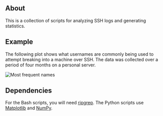 ## About

This is a collection of scripts for analyzing SSH logs and generating statistics.

## Example

The following plot shows what usernames are commonly being used to attempt breaking into a machine over SSH.
The data was collected over a period of four months on a personal server.

![Most frequent names](https://i.imgur.com/bI50cSm.png)

## Dependencies

For the Bash scripts, you will need [ripgrep](https://github.com/BurntSushi/ripgrep).
The Python scripts use [Matplotlib](https://matplotlib.org/) and [NumPy](https://numpy.org/).
